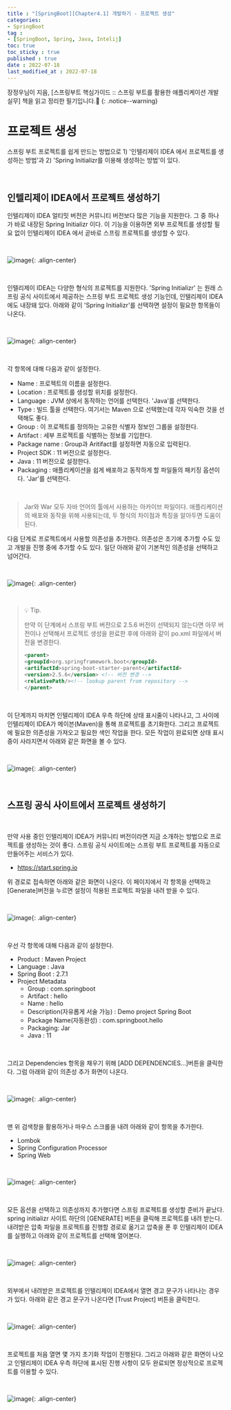 ```yaml
---
title : "[SpringBoot][Chapter4.1] 개발하기 - 프로젝트 생성"
categories:
- SpringBoot
tag :
- [SpringBoot, Spring, Java, Intelij]
toc: true
toc_sticky : true
published : true
date : 2022-07-18
last_modified_at : 2022-07-18
---
```






장정우님이 지음, [스프링부트 핵심가이드 :: 스프링 부트를 활용한 애플리케이션 개발 실무] 책을 읽고 정리한 필기입니다.📢
{: .notice--warning}



# 프로젝트 생성

스프링 부트 프로젝트를 쉽게 만드는 방법으로 1) '인텔리제이 IDEA 에서 프로젝트를 생성하는 방법'과 2) 'Spring Initializr를 이용해 생성하는 방법'이 있다.

<br>

## 인텔리제이 IDEA에서 프로젝트 생성하기

인텔리제이 IDEA 얼티밋 버전은 커뮤니티 버전보다 많은 기능을 지원한다. 그 중 하나가 바로 내장된 Spring Initializr 이다. 이 기능을 이용하면 외부 프로젝트를 생성할 필요 없이 인텔리제이 IDEA 에서 곧바로 스프링 프로젝트를 생성할 수 있다.

<br>

![image](https://user-images.githubusercontent.com/13410737/179540768-ee7d561c-a77f-42c6-a248-f91c1e499891.png){: .align-center}

<br>

인텔리제이 IDEA는 다양한 형식의 프로젝트를 지원한다. 'Spring Initializr' 는 원래 스프링 공식 사이트에서 제공하는 스프링 부트 프로젝트 생성 기능인데, 인텔리제이 IDEA에도 내장돼 있다. 아래와 같이 'Spring Initializr'를 선택하면 설정이 필요한 항목들이 나온다.

<br>

![image](https://user-images.githubusercontent.com/13410737/179542672-87c91cc8-ed2b-4892-9664-2ce0922f33e2.png){: .align-center}

<br>

각 항목에 대해 다음과 같이 설정한다.

- Name : 프로젝트의 이름을 설정한다.
- Location : 프로젝트를 생성할 위치를 설정한다.
- Language : JVM 상에서 동작하는 언어를 선택한다. 'Java'를 선택한다.
- Type : 빌드 툴을 선택한다. 여기서는 Maven 으로 선택했는데 각자 익숙한 것을 선택해도 좋다.
- Group : 이 프로젝트를 정의하는 고유한 식별자 정보인 그룹을 설정한다. 
- Artifact : 세부 프로젝트를 식별하는 정보를 기입한다.
- Package name : Group과 Aritifact를 설정하면 자동으로 입력된다.
- Project SDK : 11 버전으로 설정한다.
- Java : 11 버전으로 설정한다.
- Packaging : 애플리케이션을 쉽게 배포하고 동작하게 할 파일들의 패키징 옵션이다. 'Jar'를 선택한다.

<br>

> Jar와 War 모두 자바 언어의 툴에서 사용하는 아카이브 파일이다. 애플리케이션의 배포와 동작을 위해 사용되는데, 두 형식의 차이점과 특징을 알아두면 도움이 된다.

다음 단계로 프로젝트에서 사용할 의존성을 추가한다. 의존성은 초기에 추가할 수도 있고 개발을 진행 중에 추가할 수도 있다. 일단 아래와 같이 기본적인 의존성을 선택하고 넘어간다.

<br>

![image](https://user-images.githubusercontent.com/13410737/179543583-45bca178-e42b-4c66-827b-ecfae317d58d.png){: .align-center}

<br>

>💡 Tip.
>
>만약 이 단계에서 스프링 부트 버전으로 2.5.6 버전이 선택되지 않는다면 아무 버전이나 선택해서 프로젝트 생성을 완료한 후에 아래와 같이 po.xml 파일에서 버전을 변경한다.
>
>```xml
><parent>
><groupId>org.springframework.boot</groupId>
><artifactId>spring-boot-starter-parent</artifactId>
><version>2.5.6</version> <!-- 버전 변경 -->
><relativePath/><!-- lookup parent from repository -->
></parent>
>```

<br>

이 단계까지 마치면 인텔리제이 IDEA 우측 하단에 상태 표시줄이 나타나고, 그 사이에 인텔리제이 IDEA가 메이븐(Maven)을 통해 프로젝트를 초기화한다. 그리고 프로젝트에 필요한 의존성을 가져오고 필요한 색인 작업을 한다. 모든 작업이 완료되면 상태 표시중이 사라지면서 아래와 같은 화면을 볼 수 있다.

<br>

![image](https://user-images.githubusercontent.com/13410737/179545536-95ff43e9-aa8c-4e6f-b901-09b1c30d9432.png){: .align-center}

<br>

## 스프링 공식 사이트에서 프로젝트 생성하기

<br>

만약 사용 중인 인텔리제이 IDEA가 커뮤니티 버전이라면 지금 소개하는 방법으로 프로젝트를 생성하는 것이 좋다. 스프링 공식 사이트에는 스프링 부트 프로젝트를 자동으로 만들어주는 서비스가 있다.

- https://start.spring.io

위 경로로 접속하면 아래와 같은 화면이 나온다. 이 페이지에서 각 항목을 선택하고 [Generate]버전을 누르면 설정이 적용된 프로젝트 파일을 내려 받을 수 있다.

<br>

![image](https://user-images.githubusercontent.com/13410737/179546208-c5fc4a22-6049-4b7c-bfd2-da9c547a27ef.png){: .align-center}

<br>

우선 각 항목에 대해 다음과 같이 설정한다.

- Product : Maven Project
- Language : Java
- Spring Boot : 2.7.1
- Project Metadata
  - Group : com.springboot
  - Artifact : hello
  - Name : hello
  - Description(자유롭게 서술 가능) : Demo project Spring Boot
  - Package Name(자동완성) : com.springboot.hello
  - Packaging: Jar
  - Java : 11

<br>

그리고 Dependencies 항목을 채우기 위해 [ADD DEPENDENCIES...]버튼을 클릭한다. 그럼 아래와 같이 의존성 추가 화면이 나온다.

<br>

![image](https://user-images.githubusercontent.com/13410737/179547040-b624162b-3985-4e42-9fd1-bb4bbd22a5d5.png){: .align-center}

<br>

맨 위 검색창을 활용하거나 마우스 스크롤을 내려 아래와 같이 항목을 추가한다.

- Lombok
- Spring Configuration Processor
- Spring Web

<br>

![image](https://user-images.githubusercontent.com/13410737/179547306-cc6f7a80-e884-46f6-9ad6-bd1eb3e5effa.png){: .align-center}

<br>

모든 옵션을 선택하고 의존성까지 추가했다면 스프링 프로젝트를 생성할 준비가 끝났다. spring initializr 사이트 하단의 [GENERATE] 버튼을 클릭해 프로젝트를 내려 받는다. 내려받은 압축 파일을 프로젝트를 진행할 경로로 옮기고 압축을 푼 후 인텔리제이 IDEA를 실행하고 아래와 같이 프로젝트를 선택해 열어본다.

<br>

![image](https://user-images.githubusercontent.com/13410737/179548037-b8344290-f6b3-4f82-8f14-5383ac22555e.png){: .align-center}

<br>

외부에서 내려받은 프로젝트를 인텔리제이 IDEA에서 열면 경고 문구가 나타나는 경우가 있다. 아래와 같은 경고 문구가 나온다면 [Trust Project] 버튼을 클릭한다.

<br>

![image](https://user-images.githubusercontent.com/13410737/179548138-f3104da7-a431-419b-a094-e015f9bbec61.png){: .align-center}

<br>

프로젝트를 처음 열면 몇 가지 초기화 작업이 진행된다. 그리고 아래와 같은 화면이 나오고 인텔리제이 IDEA 우측 하단에 표시된 진행 사항이 모두 완료되면 정상적으로 프로젝트를 이용할 수 있다.

<br>

![image](https://user-images.githubusercontent.com/13410737/179548394-9b83b2f9-6094-471f-95b3-39f3af7dc6c8.png){: .align-center}